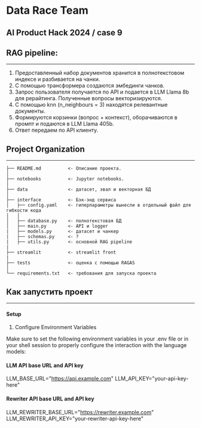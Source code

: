 # Data Race Team
## AI Product Hack 2024 / case 9

## RAG pipeline:
--------
1) Предоставленный набор документов хранится в полнотекстовом индексе и разбивается на чанки.
2) С помощью трансформера создаются эмбединги чанков.
3) Запрос пользователя получается по API и подается в LLM Llama 8b для рерайтинга. Полученные вопросы векторизируются.
4) С помощью knn (n_neighbours = 3) находятся релевантные документы.
5) Формируются корзинки (вопрос + контекст), оборачиваются в промпт и подаются в LLM Llama 405b.
6) Ответ передаем по API клиенту.

## Project Organization
------------

    ├── README.md          <- Описание проекта.
    │
    ├── notebooks          <- Jupyter notebooks. 
    │
    ├── data               <- датасет, эвал и векторная БД
    │
    ├── interface          <- Бэк-энд сервиса
    │   ├── config.yaml    <- гиперпараметры вынесли в отдельный файл для гибкости кода
    │   │
    │   ├── database.py    <- полнотекстовая БД 
    │   ├── main.py        <- API и logger 
    |   ├── models.py      <- датасет и чанкер
    |   ├── schemas.py     <- ?
    |   ├── utils.py       <- основной RAG pipeline
    |
    ├── streamlit          <- streamlit front
    |
    ├── tests              <- оценка с помощью RAGAS
    │
    └── requirements.txt   <- требования для запуска проекта

## Как запустить проект 
--------
#### Setup
1. Configure Environment Variables

Make sure to set the following environment variables in your .env file or in your shell session to properly configure the interaction with the language models:

#### LLM API base URL and API key
LLM_BASE_URL="https://api.example.com"
LLM_API_KEY="your-api-key-here"

#### Rewriter API base URL and API key
LLM_REWRITER_BASE_URL="https://rewriter.example.com"
LLM_REWRITER_API_KEY="your-rewriter-api-key-here"
